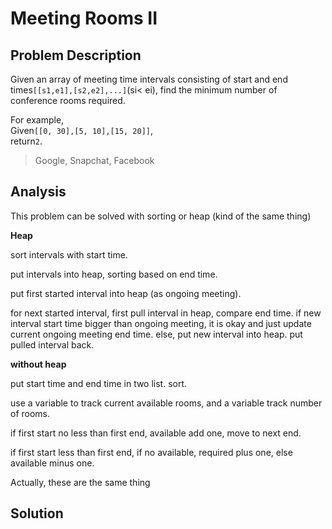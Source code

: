 # Meeting Rooms II

## Problem Description

Given an array of meeting time intervals consisting of start and end times`[[s1,e1],[s2,e2],...]`\(si&lt; ei\), find the minimum number of conference rooms required.

For example,  
Given`[[0, 30],[5, 10],[15, 20]]`,  
return`2`.

> Google, Snapchat, Facebook



## Analysis

This problem can be solved with sorting or heap \(kind of the same thing\)

**Heap**

sort intervals with start time.

put intervals into heap, sorting based on end time.

put first started interval into heap \(as ongoing meeting\).

for next started interval, first pull interval in heap, compare end time. if new interval start time bigger than ongoing meeting, it is okay and just update current ongoing meeting end time. else, put new interval into heap. put pulled interval back.

**without heap**

put start time and end time in two list. sort.

use a variable to track current available rooms, and a variable track number of rooms.

if first start no less than first end, available add one, move to next end.

if first start less than first end, if no available, required plus one, else available minus one.

Actually, these are the same thing

## Solution



